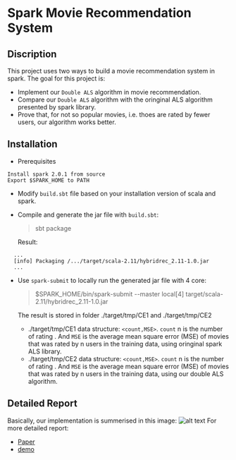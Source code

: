 # Spark Movie Recommendation System

## Discription
This project uses two ways to build a movie recommendation system in spark. The goal for this project is:
* Implement our `Double ALS` algorithm in movie recommendation.
* Compare our `Double ALS` algorithm with the oringinal ALS algorithm presented by spark library.
* Prove that, for not so popular movies, i.e. thoes are rated by fewer users, our algorithm works better.

## Installation
* Prerequisites
```
Install spark 2.0.1 from source
Export $SPARK_HOME to PATH 
```

* Modify `build.sbt` file based on your installation version of scala and spark.
* Compile and generate the jar file with `build.sbt`: 
	> sbt package

  Result:
```
  ...
  [info] Packaging /.../target/scala-2.11/hybridrec_2.11-1.0.jar 
  ...
```

* Use `spark-submit` to locally run the generated jar file with 4 core: 

	> $SPARK_HOME/bin/spark-submit --master local[4] target/scala-2.11/hybridrec_2.11-1.0.jar

  The result is stored in folder ./target/tmp/CE1 and ./target/tmp/CE2
  - ./target/tmp/CE1 data structure: `<count,MSE>`. `count` n is the number of rating . And `MSE` is the average mean square error (MSE) of movies that was rated by n users in the training data, using oringinal spark ALS library.
  - ./target/tmp/CE2 data structure: `<count,MSE>`. `count` n is the number of rating . And `MSE` is the average mean square error (MSE) of movies that was rated by n users in the training data, using our double ALS algorithm. 

## Detailed Report
Basically, our implementation is summerised in this image:
![alt text](https://github.com/hualiu01/SparkRecognitionSystem/tree/master/images/spark.png "Logo Title Text 1")
For more detailed report:
- [Paper](https://github.com/hualiu01/SparkRecognitionSystem/blob/master/report/double-matrix-factorization%20.pdf)
- [demo](https://github.com/hualiu01/SparkRecognitionSystem/blob/master/report/CloudCompluting%20final%20presentation.pptx.pdf) 
